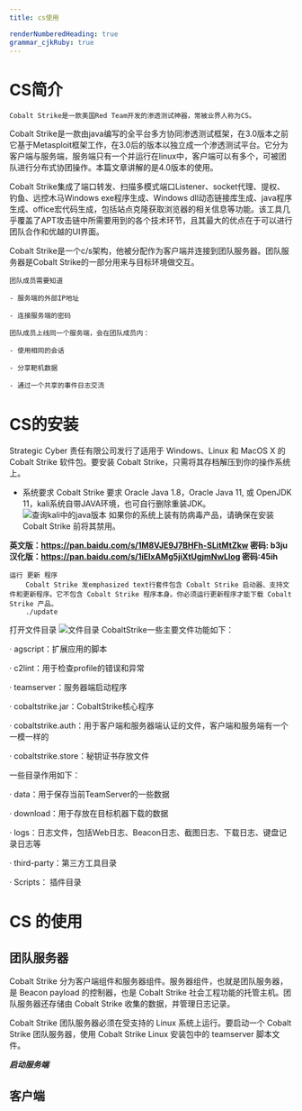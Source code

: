 ```yaml
---
title: cs使用

renderNumberedHeading: true
grammar_cjkRuby: true
---
```


# CS简介

	Cobalt Strike是一款美国Red Team开发的渗透测试神器，常被业界人称为CS。

Cobalt Strike是一款由java编写的全平台多方协同渗透测试框架，在3.0版本之前它基于Metasploit框架工作，在3.0后的版本以独立成一个渗透测试平台。它分为客户端与服务端，服务端只有一个并运行在linux中，客户端可以有多个，可被团队进行分布式协团操作。本篇文章讲解的是4.0版本的使用。

Cobalt Strike集成了端口转发、扫描多模式端口Listener、socket代理、提权、钓鱼、远控木马Windows exe程序生成、Windows dll动态链接库生成、java程序生成、office宏代码生成，包括站点克隆获取浏览器的相关信息等功能。该工具几乎覆盖了APT攻击链中所需要用到的各个技术环节，且其最大的优点在于可以进行团队合作和优越的UI界面。

Cobalt Strike是一个c/s架构，他被分配作为客户端并连接到团队服务器。团队服务器是Cobalt Strike的一部分用来与目标环境做交互。


  	团队成员需要知道
	
	- 服务端的外部IP地址
	
	- 连接服务端的密码
	
	团队成员上线同一个服务端，会在团队成员内：

    - 使用相同的会话
	
	- 分享靶机数据
	
	- 通过一个共享的事件日志交流
	
# CS的安装

Strategic Cyber 责任有限公司发行了适用于 Windows、Linux 和 MacOS X 的 Cobalt Strike 软件包。要安装 Cobalt Strike，只需将其存档解压到你的操作系统上。
* 系统要求
	 Cobalt Strike 要求 Oracle Java 1.8，Oracle Java 11, 或 OpenJDK 11，kali系统自带JAVA环境，也可自行删除重装JDK。
	 ![查询kali中的java版本](./images/1_1.png)
	如果你的系统上装有防病毒产品，请确保在安装 Cobalt Strike 前将其禁用。

**英文版：https://pan.baidu.com/s/1M8VJE9J7BHFh-SLitMtZkw 密码: b3ju
汉化版：https://pan.baidu.com/s/1iElxAMg5jiXtUgjmNwLlog  密码:45ih**

	运行 更新 程序
		Cobalt Strike 发emphasized text行套件包含 Cobalt Strike 启动器、支持文件和更新程序。它不包含 Cobalt Strike 程序本身。你必须运行更新程序才能下载 Cobalt Strike 产品。
		./update

打开文件目录
![文件目录](./images/2.png)
CobaltStrike一些主要文件功能如下：

· agscript：扩展应用的脚本

· c2lint：用于检查profile的错误和异常

· teamserver：服务器端启动程序

· cobaltstrike.jar：CobaltStrike核心程序

· cobaltstrike.auth：用于客户端和服务器端认证的文件，客户端和服务端有一个一模一样的

· cobaltstrike.store：秘钥证书存放文件

一些目录作用如下： 

· data：用于保存当前TeamServer的一些数据

· download：用于存放在目标机器下载的数据

· logs：日志文件，包括Web日志、Beacon日志、截图日志、下载日志、键盘记录日志等

· third-party：第三方工具目录

· Scripts： 插件目录

# CS 的使用

## 团队服务器

Cobalt Strike 分为客户端组件和服务器组件。服务器组件，也就是团队服务器，是 Beacon payload 的控制器，也是 Cobalt Strike 社会工程功能的托管主机。团队服务器还存储由 Cobalt Strike 收集的数据，并管理日志记录。

Cobalt Strike 团队服务器必须在受支持的 Linux 系统上运行。要启动一个 Cobalt Strike 团队服务器，使用 Cobalt Strike Linux 安装包中的 teamserver 脚本文件。

***启动服务端***


## 客户端



